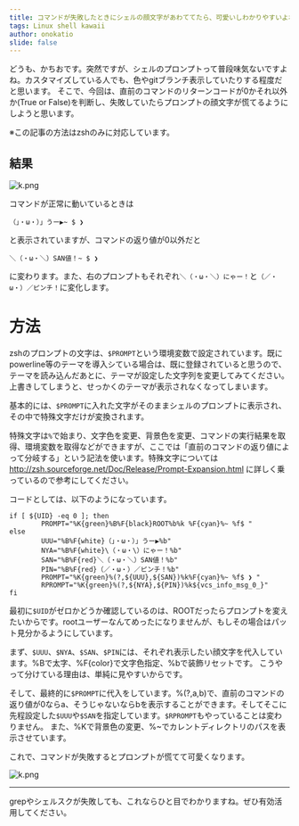 ```yaml
---
title: コマンドが失敗したときにシェルの顔文字があわててたら、可愛いしわかりやすいよね
tags: Linux shell kawaii
author: onokatio
slide: false
---
```

どうも、かちおです。突然ですが、シェルのプロンプトって普段味気ないですよね。カスタマイズしている人でも、色やgitブランチ表示していたりする程度だと思います。
そこで、今回は、直前のコマンドのリターンコードが0かそれ以外か(True or False)を判断し、失敗していたらプロンプトの顔文字が慌てるようにしようと思います。

※この記事の方法はzshのみに対応しています。

## 結果
![k.png](https://qiita-image-store.s3.amazonaws.com/0/154157/6b3b3649-6739-1971-41fc-2af373091c1c.png)

コマンドが正常に動いているときは

```
（」・ω・）」うー▶~ $ ❯
```

と表示されていますが、コマンドの返り値が0以外だと

```
＼（・ω・＼）SAN値！~ $ ❯
```

に変わります。また、右のプロンプトもそれぞれ`＼（・ω・＼）にゃー！`と`（／・ω・）／ピンチ！`に変化します。

# 方法

zshのプロンプトの文字は、`$PROMPT`という環境変数で設定されています。既にpowerline等のテーマを導入シている場合は、既に登録されていると思うので、テーマを読み込んだあとに、テーマが設定した文字列を変更してみてください。上書きしてしまうと、せっかくのテーマが表示されなくなってしまいます。

基本的には、`$PROMPT`に入れた文字がそのままシェルのプロンプトに表示され、その中で特殊文字だけが変換されます。

特殊文字は`%`で始まり、文字色を変更、背景色を変更、コマンドの実行結果を取得、環境変数を取得などができますが、ここでは「直前のコマンドの返り値によって分岐する」という記法を使います。特殊文字については http://zsh.sourceforge.net/Doc/Release/Prompt-Expansion.html に詳しく乗っているので参考にしてください。

コードとしては、以下のようになっています。

```zsh:zshrc
if [ ${UID} -eq 0 ]; then
        PROMPT="%K{green}%B%F{black}ROOT%b%k %F{cyan}%~ %f$ "
else
        UUU="%B%F{white}（」・ω・）」うー▶%b"
        NYA="%B%F{white}\（・ω・\）にゃー！%b"
        SAN="%B%F{red}＼（・ω・＼）SAN値！%b"
        PIN="%B%F{red}（／・ω・）／ピンチ！%b"
        PROMPT="%K{green}%(?,${UUU},${SAN})%k%F{cyan}%~ %f$ ❯ "
        RPROMPT="%K{green}%(?,${NYA},${PIN})%k${vcs_info_msg_0_}"
fi
```

最初に`$UID`がゼロかどうか確認しているのは、ROOTだったらプロンプトを変えたいからです。rootユーザーなんてめったになりませんが、もしその場合はパット見分かるようにしています。

まず、`$UUU`、`$NYA`、`$SAN`、`$PIN`には、それぞれ表示したい顔文字を代入しています。%Bで太字、%F{color}で文字色指定、%bで装飾リセットです。
こうやって分けている理由は、単純に見やすいからです。

そして、最終的に`$PROMPT`に代入をしています。%(?,a,b)で、直前のコマンドの返り値が0ならa、そうじゃないならbを表示することができます。そしてそこに先程設定した`$UUU`や`$SAN`を指定しています。`$RPROMPT`もやっていることは変わりません。
また、%Kで背景色の変更、%~でカレントディレクトリのパスを表示させています。

これで、コマンドが失敗するとプロンプトが慌てて可愛くなります。

![k.png](https://qiita-image-store.s3.amazonaws.com/0/154157/ff3fbcbf-b6c3-22ae-dd6e-ea3ec5c61526.png)

----

grepやシェルスクが失敗しても、これならひと目でわかりますね。ぜひ有効活用してください。

